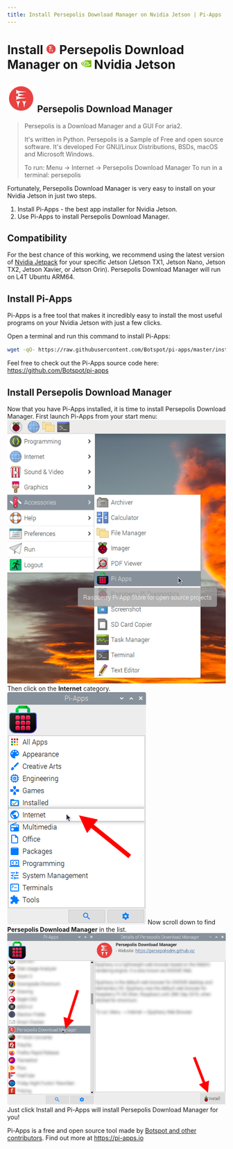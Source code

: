```yaml
---
title: Install Persepolis Download Manager on Nvidia Jetson | Pi-Apps
---
```

<div class="simple-install-content content">

# Install <img src="/img/app-icons/Persepolis Download Manager/icon-64.png" height=24> Persepolis Download Manager on <img src=/img/other-icons/nvidia-icon.svg height=24> Nvidia Jetson

## <img src="/img/app-icons/Persepolis Download Manager/icon-64.png"> Persepolis Download Manager
> Persepolis is a Download Manager and a GUI For aria2. 
> 
> It's written in Python. Persepolis is a Sample of Free and open source software. It's developed For GNU/Linux Distributions, BSDs, macOS and Microsoft Windows. 
> 
> To run: Menu -> Internet -> Persepolis Download Manager
> To run in a terminal: persepolis

Fortunately, Persepolis Download Manager is very easy to install on your Nvidia Jetson in just two steps.
1. Install Pi-Apps - the best app installer for Nvidia Jetson.
2. Use Pi-Apps to install Persepolis Download Manager.
</div>
<div class="simple-install-content content">

## Compatibility
For the best chance of this working, we recommend using the latest version of [Nvidia Jetpack](https://developer.nvidia.com/embedded/jetpack-archive) for your specific Jetson (Jetson TX1, Jetson Nano, Jetson TX2, Jetson Xavier, or Jetson Orin).
Persepolis Download Manager will run on L4T Ubuntu ARM64.
</div>
<div class="simple-install-content content">

## Install Pi-Apps

Pi-Apps is a free tool that makes it incredibly easy to install the most useful programs on your Nvidia Jetson with just a few clicks.

Open a terminal and run this command to install Pi-Apps:
```bash
wget -qO- https://raw.githubusercontent.com/Botspot/pi-apps/master/install | bash
```
Feel free to check out the Pi-Apps source code here: https://github.com/Botspot/pi-apps
</div>
<div class="simple-install-content content">

## Install Persepolis Download Manager

Now that you have Pi-Apps installed, it is time to install Persepolis Download Manager.
First launch Pi-Apps from your start menu:
<img src="/img/start-menu.png">
Then click on the <b>Internet</b> category.
<img src="/img/category-selections/Internet.png">
Now scroll down to find <b>Persepolis Download Manager</b> in the list.
<img src="/img/app-icons/Persepolis Download Manager/app-selection.png">
Just click Install and Pi-Apps will install Persepolis Download Manager for you!
</div>
<div class="simple-install-content content">

Pi-Apps is a free and open source tool made by [Botspot and other contributors](/about/#contributors). Find out more at https://pi-apps.io
</div>

